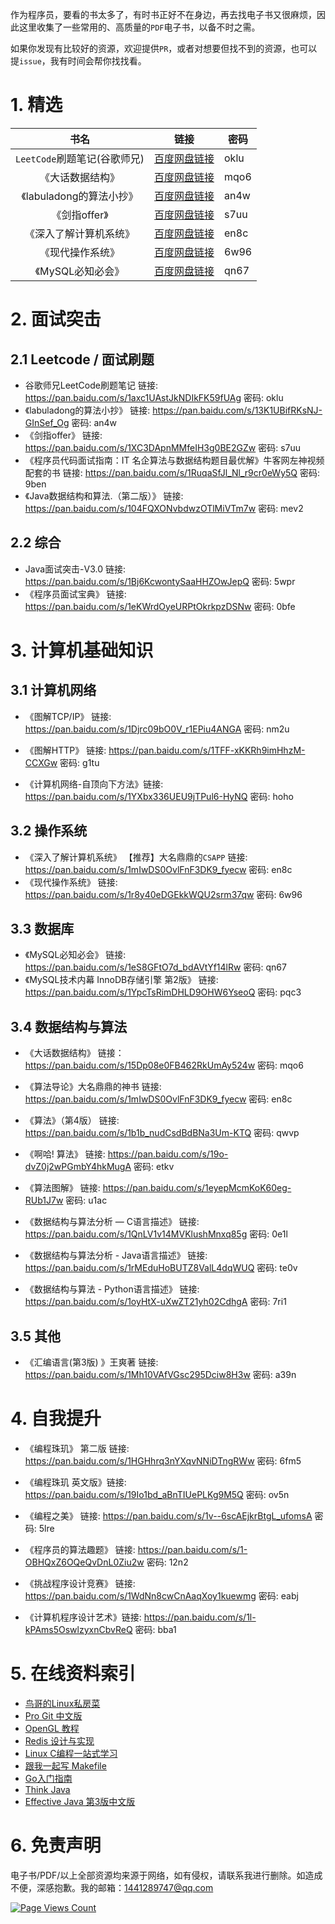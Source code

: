作为程序员，要看的书太多了，有时书正好不在身边，再去找电子书又很麻烦，因此这里收集了一些常用的、高质量的`PDF`电子书，以备不时之需。

如果你发现有比较好的资源，欢迎提供`PR`，或者对想要但找不到的资源，也可以提`issue`，我有时间会帮你找找看。


# 1. 精选

| 书名 | 链接| 密码 |
| :--:| -- | -- |
| `LeetCode`刷题笔记(谷歌师兄) | [百度网盘链接](https://pan.baidu.com/s/1axc1UAstJkNDIkFK59fUAg) | oklu |
| 《大话数据结构》 | [百度网盘链接](https://pan.baidu.com/s/15Dp08e0FB462RkUmAy524w) | mqo6 |
| 《labuladong的算法小抄》 | [百度网盘链接](https://pan.baidu.com/s/13K1UBifRKsNJ-GInSef_Og) | an4w |
| 《剑指offer》 | [百度网盘链接](https://pan.baidu.com/s/1XC3DApnMMfeIH3g0BE2GZw) | s7uu |
| 《深入了解计算机系统》 | [百度网盘链接](https://pan.baidu.com/s/1mIwDS0OvlFnF3DK9_fyecw) | en8c |
| 《现代操作系统》 | [百度网盘链接](https://pan.baidu.com/s/1r8y40eDGEkkWQU2srm37qw) | 6w96 |
| 《MySQL必知必会》 | [百度网盘链接](https://pan.baidu.com/s/1eS8GFtO7d_bdAVtYf14lRw) | qn67 |


# 2. 面试突击

## 2.1 Leetcode / 面试刷题

-  谷歌师兄LeetCode刷题笔记 链接: https://pan.baidu.com/s/1axc1UAstJkNDIkFK59fUAg  密码: oklu
- 《labuladong的算法小抄》 链接: https://pan.baidu.com/s/13K1UBifRKsNJ-GInSef_Og 密码: an4w
- 《剑指offer》 链接: https://pan.baidu.com/s/1XC3DApnMMfeIH3g0BE2GZw  密码: s7uu
- 《程序员代码面试指南：IT 名企算法与数据结构题目最优解》牛客网左神视频配套的书 链接: https://pan.baidu.com/s/1RuqaSfJl_Nl_r9cr0eWy5Q  密码: 9ben
- 《Java数据结构和算法.（第二版）》 链接: https://pan.baidu.com/s/104FQXONvbdwzOTlMiVTm7w  密码: mev2

## 2.2 综合

- Java面试突击-V3.0 链接: https://pan.baidu.com/s/1Bj6KcwontySaaHHZOwJepQ 密码: 5wpr
- 《程序员面试宝典》 链接: https://pan.baidu.com/s/1eKWrdOyeURPtOkrkpzDSNw  密码: 0bfe

# 3. 计算机基础知识

## 3.1 计算机网络

- 《图解TCP/IP》 链接: https://pan.baidu.com/s/1Djrc09bO0V_r1EPiu4ANGA  密码: nm2u

- 《图解HTTP》 链接: https://pan.baidu.com/s/1TFF-xKKRh9imHhzM-CCXGw  密码: g1tu

- 《计算机网络-自顶向下方法》链接: https://pan.baidu.com/s/1YXbx336UEU9jTPul6-HyNQ  密码: hoho

## 3.2 操作系统

- 《深入了解计算机系统》 【推荐】大名鼎鼎的`CSAPP` 链接: https://pan.baidu.com/s/1mIwDS0OvlFnF3DK9_fyecw  密码: en8c
- 《现代操作系统》 链接: https://pan.baidu.com/s/1r8y40eDGEkkWQU2srm37qw  密码: 6w96


## 3.3 数据库

- 《MySQL必知必会》 链接: https://pan.baidu.com/s/1eS8GFtO7d_bdAVtYf14lRw  密码: qn67
- 《MySQL技术内幕 InnoDB存储引擎 第2版》 链接: https://pan.baidu.com/s/1YpcTsRimDHLD9OHW6YseoQ  密码: pqc3


## 3.4 数据结构与算法

- 《大话数据结构》 链接：https://pan.baidu.com/s/15Dp08e0FB462RkUmAy524w 密码: mqo6
- 《算法导论》大名鼎鼎的神书 链接: https://pan.baidu.com/s/1mIwDS0OvlFnF3DK9_fyecw  密码: en8c
- 《算法》（第4版）  链接: https://pan.baidu.com/s/1b1b_nudCsdBdBNa3Um-KTQ  密码: qwvp
- 《啊哈! 算法》 链接: https://pan.baidu.com/s/19o-dvZ0j2wPGmbY4hkMugA  密码: etkv
- 《算法图解》 链接: https://pan.baidu.com/s/1eyepMcmKoK60eg-RUb1J7w  密码: u1ac

- 《数据结构与算法分析 — C语言描述》 链接: https://pan.baidu.com/s/1QnLV1v14MVKlushMnxq85g  密码: 0e1l
- 《数据结构与算法分析 - Java语言描述》 链接: https://pan.baidu.com/s/1rMEduHoBUTZ8ValL4dqWUQ  密码: te0v
- 《数据结构与算法 - Python语言描述》 链接: https://pan.baidu.com/s/1oyHtX-uXwZT21yh02CdhgA  密码: 7ri1

## 3.5 其他

- 《汇编语言(第3版) 》王爽著  链接: https://pan.baidu.com/s/1Mh10VAfVGsc295Dciw8H3w  密码: a39n

# 4. 自我提升

- 《编程珠玑》 第二版 链接: https://pan.baidu.com/s/1HGHhrq3nYXqvNNiDTngRWw  密码: 6fm5
- 《编程珠玑 英文版》链接: https://pan.baidu.com/s/19Io1bd_aBnTIUePLKg9M5Q  密码: ov5n
- 《编程之美》 链接: https://pan.baidu.com/s/1v--6scAEjkrBtgL_ufomsA  密码: 5lre

- 《程序员的算法趣题》 链接: https://pan.baidu.com/s/1-OBHQxZ6OQeQvDnL0Ziu2w  密码: 12n2
- 《挑战程序设计竞赛》 链接: https://pan.baidu.com/s/1WdNn8cwCnAaqXoy1kuewmg  密码: eabj
- 《计算机程序设计艺术》链接: https://pan.baidu.com/s/1l-kPAms5OswlzyxnCbvReQ  密码: bba1


# 5. 在线资料索引

- [鸟哥的Linux私房菜](http://linux.vbird.org/)
- [Pro Git 中文版](http://git-scm.com/book/zh/v2)
- [OpenGL 教程](https://github.com/zilongshanren/opengl-tutorials)
- [Redis 设计与实现](http://redisbook.com/)
- [Linux C编程一站式学习](http://akaedu.github.io/book/) 
- [跟我一起写 Makefile](https://github.com/seisman/how-to-write-makefile)
- [Go入门指南](https://github.com/Unknwon/the-way-to-go_ZH_CN)
- [Think Java](http://www.ituring.com.cn/minibook/69)
- [Effective Java 第3版中文版](https://github.com/sjsdfg/effective-java-3rd-chinese) 


# 6. 免责声明

电子书/PDF/以上全部资源均来源于网络，如有侵权，请联系我进行删除。如造成不便，深感抱歉。我的邮箱：1441289747@qq.com

[![Page Views Count](https://badges.toozhao.com/badges/01EYAFPGCNA6PD147CHRKBCQ9J/green.svg)](https://badges.toozhao.com/stats/01EYAFPGCNA6PD147CHRKBCQ9J "Get your own page views count badge on badges.toozhao.com")


